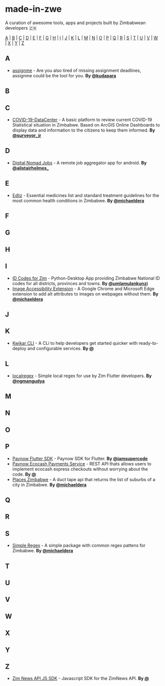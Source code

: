 # made-in-zwe
A curation of awesome tools, apps and projects built by Zimbabwean developers 🇿🇼

<p align="left">
  <a href="#A">A</a> | <a href="#B">B</a> | <a href="#C">C</a> | <a href="#D">D</a> | <a href="#E">E</a> | <a href="#F">F</a> | <a href="#G">G</a> | <a href="#H">H</a> | <a href="#I">I</a> | <a href="#J">J</a> | <a href="#K">K</a> | <a href="#L">L</a> | <a href="#M">M</a> | <a href="#N">N</a> | <a href="#O">O</a> | <a href="#P">P</a> | <a href="#Q">Q</a> | <a href="#R">R</a> | <a href="#S">S</a> | <a href="#T">T</a> | <a href="#U">U</a> | <a href="#V">V</a> | <a href="#W">W</a> | <a href="#X">X</a> | <a href="#Y">Y</a> | <a href="#Z">Z</a>
</p>

## <a name="A">A

* [assignme](https://github.com/kudapara/assignme) - Are you also tired of missing assignment deadlines, assignme could be the tool for you. **By [@kudapara](https://twitter.com/KUDAPARA)**

## <a name="B">B
## <a name="C">C
  
  * [COVID-19-DataCenter](https://github.com/Surveyor-Jr/COVID-19-DataCenter) - A basic platform to review current COVID-19 Statistical situation in Zimbabwe. Based on ArcGIS Online Dashboards to display data and information to the citizens to keep them informed. **By [@surveyor_jr](https://twitter.com/surveyor_jr)**
  
## <a name="D">D

* [Digital Nomad Jobs](https://github.com/alistairholmes/Digital-Nomad-Jobs) - A remote job aggregator app for android. **By [@alistairholmes_](https://twitter.com/alistairholmes_)**

## <a name="E">E

* [Edliz](https://github.com/michaeldera/edliz) - Essential medicines list and standard treatment guidelines for the most common health conditions in Zimbabwe. **By [@michaeldera](https://twitter.com/michaeldera)**

## <a name="F">F
## <a name="G">G
## <a name="H">H
## <a name="I">I

* [ID Codes for Zim](https://github.com/Umlamulankunzi/Zim_ID_Codes) - Python-Desktop App providing Zimbabwe National ID codes for all districts, provinces and towns. **By [@umlamulankunzi](https://www.instagram.com/umlamulankunzi)**
* [Image Accessibility Extension](https://github.com/michaeldera/image-accessibility-extension) - A Google Chrome and Microsoft Edge extension to add alt attributes to images on webpages without them. **By [@michaeldera](https://twitter.com/michaeldera)**

## <a name="J">J
## <a name="K">K

* [Kwikar CLI](https://github.com/bzmp125/kwikar-cli) - A CLi to help developers get started quicker with ready-to-deploy and configurable services. **By [@](https://twitter.com/)**

## <a name="L">L

* [localregex](https://pub.dev/packages/localregex) - Simple local regex for use by Zim Flutter developers. **By [@ngmangudya](https://twitter.com/ngmangudya)**

## <a name="M">M
## <a name="N">N
## <a name="O">O
## <a name="P">P

* [Paynow Flutter SDK](https://github.com/ignertic/paynow) - Paynow SDK for Flutter. **By [@iamsupercode](https://twitter.com/iamsupercode)**
* [Paynow Ecocash Payments Service](https://github.com/Berzel/paynow-ecocash-payments-service) - REST API thats allows users to implement ecocash express checkouts without worrying about the code. **By [@](https://twitter.com/)**
* [Places Zimbabwe](https://github.com/michaeldera/places-zimbabwe) - A duct tape api that returns the list of suburbs of a city in Zimbabwe. **By [@michaeldera](https://twitter.com/michaeldera)**

## <a name="Q">Q
## <a name="R">R
## <a name="S">S

* [Simple Regex](https://github.com/michaeldera/simple-regex-ts) - A simple package with common regex pattens for Zimbabwe. **By [@michaeldera](https://twitter.com/michaeldera)**

## <a name="T">T
## <a name="U">U
## <a name="V">V
## <a name="W">W
## <a name="X">X
## <a name="Y">Y
## <a name="Z">Z

* [Zim News API JS SDK](https://github.com/bzmp125/zimnews-api-js-sdk) - Javascript SDK for the ZimNews API. **By [@](https://twitter.com/)**


